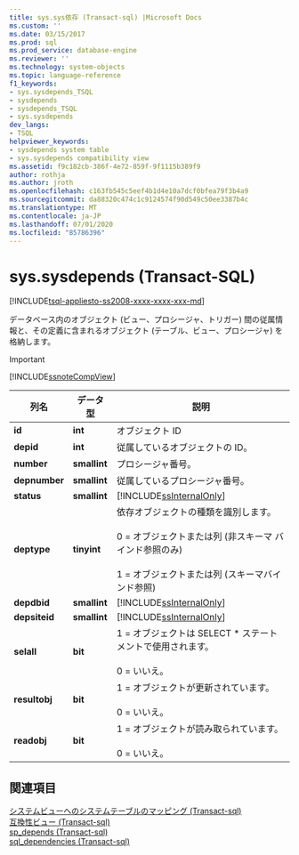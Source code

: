 ```yaml
---
title: sys.sys依存 (Transact-sql) |Microsoft Docs
ms.custom: ''
ms.date: 03/15/2017
ms.prod: sql
ms.prod_service: database-engine
ms.reviewer: ''
ms.technology: system-objects
ms.topic: language-reference
f1_keywords:
- sys.sysdepends_TSQL
- sysdepends
- sysdepends_TSQL
- sys.sysdepends
dev_langs:
- TSQL
helpviewer_keywords:
- sysdepends system table
- sys.sysdepends compatibility view
ms.assetid: f9c182cb-386f-4e72-859f-9f1115b389f9
author: rothja
ms.author: jroth
ms.openlocfilehash: c163fb545c5eef4b1d4e10a7dcf0bfea79f3b4a9
ms.sourcegitcommit: da88320c474c1c9124574f90d549c50ee3387b4c
ms.translationtype: MT
ms.contentlocale: ja-JP
ms.lasthandoff: 07/01/2020
ms.locfileid: "85786396"
---
```

# <a name="syssysdepends-transact-sql"></a>sys.sysdepends (Transact-SQL)
[!INCLUDE[tsql-appliesto-ss2008-xxxx-xxxx-xxx-md](../../includes/applies-to-version/sqlserver.md)]

  データベース内のオブジェクト (ビュー、プロシージャ、トリガー) 間の従属情報と、その定義に含まれるオブジェクト (テーブル、ビュー、プロシージャ) を格納します。  
  
> [!IMPORTANT]  
>  [!INCLUDE[ssnoteCompView](../../includes/ssnotecompview-md.md)]  
  
|列名|データ型|説明|  
|-----------------|---------------|-----------------|  
|**id**|**int**|オブジェクト ID|  
|**depid**|**int**|従属しているオブジェクトの ID。|  
|**number**|**smallint**|プロシージャ番号。|  
|**depnumber**|**smallint**|従属しているプロシージャ番号。|  
|**status**|**smallint**|[!INCLUDE[ssInternalOnly](../../includes/ssinternalonly-md.md)]|  
|**deptype**|**tinyint**|依存オブジェクトの種類を識別します。<br /><br /> 0 = オブジェクトまたは列 (非スキーマ バインド参照のみ)<br /><br /> 1 = オブジェクトまたは列 (スキーマバインド参照)|  
|**depdbid**|**smallint**|[!INCLUDE[ssInternalOnly](../../includes/ssinternalonly-md.md)]|  
|**depsiteid**|**smallint**|[!INCLUDE[ssInternalOnly](../../includes/ssinternalonly-md.md)]|  
|**selall**|**bit**|1 = オブジェクトは SELECT * ステートメントで使用されます。<br /><br /> 0 = いいえ。|  
|**resultobj**|**bit**|1 = オブジェクトが更新されています。<br /><br /> 0 = いいえ。|  
|**readobj**|**bit**|1 = オブジェクトが読み取られています。<br /><br /> 0 = いいえ。|  
  
## <a name="see-also"></a>関連項目  
 [システムビューへのシステムテーブルのマッピング &#40;Transact-sql&#41;](../../relational-databases/system-tables/mapping-system-tables-to-system-views-transact-sql.md)   
 [互換性ビュー &#40;Transact-sql&#41;](~/relational-databases/system-compatibility-views/system-compatibility-views-transact-sql.md)   
 [sp_depends &#40;Transact-sql&#41;](../../relational-databases/system-stored-procedures/sp-depends-transact-sql.md)   
 [sql_dependencies &#40;Transact-sql&#41;](../../relational-databases/system-catalog-views/sys-sql-dependencies-transact-sql.md)  
  
  
